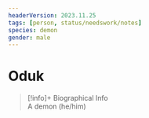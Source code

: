 ```yaml
---
headerVersion: 2023.11.25
tags: [person, status/needswork/notes]
species: demon
gender: male
---
```

# Oduk
>[!info]+ Biographical Info  
> A demon (he/him)

